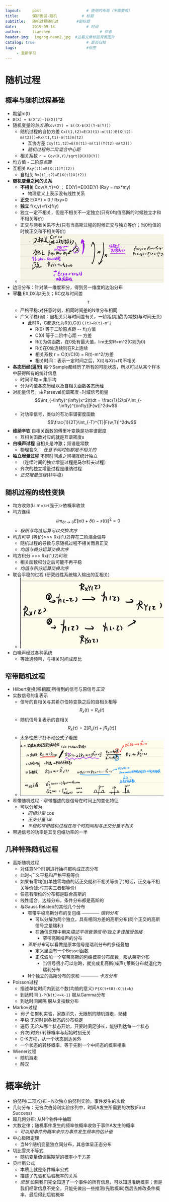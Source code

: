 ```yaml
---
layout:     post                    # 使用的布局（不需要改）
title:      保研面试-随机           # 标题 
subtitle:   随机过程随机过        #副标题
date:       2019-09-18              # 时间
author:     tianchen                      # 作者
header-img:  img/bg-neon2.jpg  #这篇文章标题背景图片
catalog: true                       # 是否归档
tags:                               #标签
     - 重新学习
---
```

# 随机过程
## 概率与随机过程基础
* 期望m(t)
* ```D(X) = E(X^2)-(E(X))^2```
* 随机变量的*协方差*```Cov(XY) = E((X-E(X)(Y-E(Y)))```
     * 随机过程的自协方差 ```Cx(t1,t2)=E(X(t1)-m(t1))E(X(t2)-m(t2)))=Rx(t1,t1)-m(t1)m(t2)```
        * 互协方差 ```Cxy(t1,t2)=E(X(t1)-m(t1)(Y(t2)-m(t2)))```
        * *随机过程的二阶混合中心距*
     * 相关系数 ```r = Cov(X,Y)/sqrt(D(X)D(Y))```
* 均方值 - 二阶原点距   
* 互相关 ```Rxy(t1)=E(X(t1)Y(t2))```
     * 自相关 ```Rx(t1,t2)=E(X(t1)X(t2))```
* **随机变量之间的关系**
     * **不相关** Cov(X,Y)=0 ； E(XY)=E(X)E(Y) (Rxy = mx*my)
        * 物理意义上表示没有线性关系
     * **正交**  E(XY) = 0 / Rxy=0
     * **独立**  f(x,y)=f(x)f(y)  
     * 独立一定不相关，但是不相关不一定独立(只有0均值高斯的时候独立才和不相关等价)
     * 正交与两者关系不大(只有当高斯过程的时候正交与独立等价；当0均值的时候正交和不相关等价)
     * ![](https://github.com/A-suozhang/MyPicBed/raw/master/img/20190918153532.png)
* 边沿分布：针对某一维度积分，得到另一维度的边沿分布
* **平稳** EX,DX与t无关；RC仅与时间差$$\tau$$ 
    * 严格平稳:对任意时刻，相同时间差的N维分布相同
    * 广义平稳(弱)：自相关只与时间差有关，一阶距(期望)为常数(与时间无关)
        * 此时R，C都退化为R(t),C(t) ```C(t)=R(t)-m^2```
            * R(0) 等于二阶原点距 -- 均方值
            * C(0) 等于二阶中心距 -- 方差
            * R(t)为偶函数，在0处有最大值，lim无穷R=m^2(C则为0)
            * R(t)在0处连续则在R上连续
            * 相关系数 r = C(t)/C(0) = R(t)-m^2/方差
            * 相关时间：表示一定时间之后，X(t)与X(t+t1)不相关
* **各态历经(遍历)** 每个Sample都经历了所有的可能状态，所以可以从某个样本中获得所有的统计信息 
    * 时间平均 = 集平均 
    * 分为均值各态历经以及自相关函数各态历经
* 对能量信号，由Parseval能谱密度=时域信号能量 $$\int_{-\infty}^{infty}x^2(t)dt = \frac{1}{2\pi}\int_{-\infty}^{\infty}|F(w)|^2dw$$ 
    * 对功率信号，类似的有功率谱密度函数$$\frac{1}{2T}\int_{-T}^{T}|F(w,T)|^2dw$$
* **维纳辛钦** 自相关函数的傅里叶变换是功率谱密度
    * 互相关函数对应的就是互谱密度s
* **白噪声过程** 自相关是冲激；频谱是常数
    * 物理含义： *任意不同时刻都是不相关的*
* **独立增量过程** 不同时间点之间相互统计独立
    * （连续时间的独立增量过程是马尔科夫过程）
    * 齐次的独立增量过程是维纳过程
    * *正交增量过程*(非平稳)

## 随机过程的线性变换
* 均方收敛(l.i.m=)>(强于)>依概率收敛
* 均方连续 $$lim_{\delta t\to 0}E\|x(t+\delta t)-x(t)\|^2=0$$  
    * *极限与均值运算可以交换次序*
* 均方可导 (等价)>>> Rx(t1,t2)存在二阶混合偏导
    * 随机过程的导数与原随机过程不相关而且正交
    * *均值与微分运算交换次序*
* 均方积分 >>> Rx(t1,t2)可积
    * 相关函数积分之后可能不再平稳
    * *均值与积分运算交换次序*
* 联合平稳的过程 (研究线性系统输入输出的互相关)
    * ![](https://github.com/A-suozhang/MyPicBed/raw/master/img/20190918163417.png)
* 白噪声经过各种系统
    * 等效通频带，与相关时间成反比

## 窄带随机过程
* Hilbert变换(移相器)所得到的信号与原信号*正交*
* 实数信号的复表示
    * 信号的自相关与其希尔伯特变换之后的自相关相等 $$R_x(t)=  R_{\hat{x}}(t)$$
    * 随机信号复表示的自相关$$R_{\tilde{x}}(\tau)=2[R_x(\tau)+jR_{\hat{x}}(\tau)]$$
    * ~~太多性质了打不动公式了看图~~
    * ![](https://github.com/A-suozhang/MyPicBed/raw/master/img/20190918164751.png)
* 窄带随机过程 - 窄带描述的是信号在时间上的变化特征
    * 可以分解为
        * *同相分量* cos
        * *正交分量* sin
        * *平稳的窄带随机过程在每个时刻同相与正交分量不相关*
* 带通信号的功率是其复包络功率的一半

## 几种特殊随机过程
* 高斯随机过程
    * 对任意N个时刻进行抽样都构成正态分布
    * 此时-广义平稳和严格平稳等价
    * 如果有零均值(单独零均值的话正交就和不相关等价了)的话，正交与不相关等价(此时其实三者都等价)
    * 任意有限维的分布都是联合高斯的
    * 线性组合，边缘分布，条件分布都是高斯的
    * 与Gauss Related的其他几个分布
        * 窄带平稳高斯分布的复包络 ———— *瑞利分布*
            * 可以分解为两个独立，具有相同方差的高斯分布(两个正交的高斯信号之是瑞利)
            * 在通信原理中用来*描述平坦衰落信号/独立多径接受包络*
                * 窄带高斯噪声的分布
        * *莱斯分布*可以看做是原本信号是瑞利分布的多径叠加
            * 定义里面有一个Bessel函数
            * 正弦波加一个窄带高斯的包络概率分布函数，服从莱斯分布
                * 当信号很小可以忽略，就变成复高斯(噪声),莱斯分布就退化为瑞利分布
        * N个独立的高斯分布的求和 ———— *卡方分布*
* Poisson过程
    * 描述单位时间内到达个数(均值的意义) ```P{X(t+t0)-X(t)=k}```
    * 到达时间      ```1-P{N(t)<=k-1}``` 服从Gamma分布
    * 到达时间间隔 服从复指数分布
* Markov过程    
    * *例子* 伯努利实验，家族消失，无限制的随机游走，赌徒
    * 平稳  无穷时刻各状态的分布稳定
    * 遍历  无论从哪个状态开始，只要时间足够长，能够到达每一个状态
    * 齐次(时齐) 转移概率与起始时刻无关
    * C-K方程，从一个状态到达另外
    * 一个状态的转移概率，等于先到一个中间态的概率相乘
* Wiener过程 
    * 随机游走
    * 醉汉

# 概率统计
* 伯努利(二项)分布 - N次独立伯努利实验，事件发生的次数  
* 几何分布：无穷次伯努利实验序列中，时间A发生所需要的次数(First Success)
* 超几何分布: 从N个物件中抽取
* 大数定律；随机事件发生的频率依概率收敛于事件A发生的概率
    * *可以用事件的概率来作为事件发生频率的估计值*
* 中心极限定理
    * 当N个随机变量独立同分布，其总体呈正态分布
* 切比雪夫不等式
    * 随机变量值偏离期望的概率小于方差
* 贝叶斯公式
    * 本质上就是条件概率公式
    * 描述了先验和后验概率的关系
    * *思想* 如果我们完全知道了一个事件的所有信息，可以知道准确概率；但是我们经常信息不完全，只能先做出一些推测(先验概率)然后去修改条件概率，最后得到后验概率
